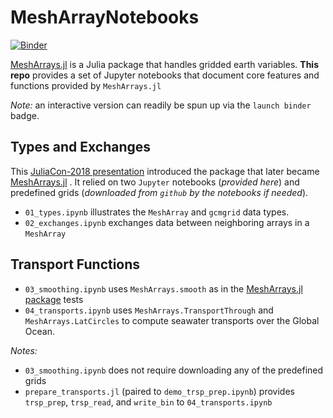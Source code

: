 # MeshArrayNotebooks

[![Binder](https://mybinder.org/badge_logo.svg)](https://mybinder.org/v2/gh/gaelforget/MeshArrayNotebooks/master)

[MeshArrays.jl](https://github.com/gaelforget/MeshArrays.jl) is a Julia package that handles gridded earth variables. **This repo** provides a set of Jupyter notebooks that document core features and functions provided by `MeshArrays.jl`

_Note:_ an interactive version can readily be spun up via the `launch binder` badge.

## Types and Exchanges

This [JuliaCon-2018 presentation](https://youtu.be/RDxAy_zSUvg) introduced the package that later became [MeshArrays.jl](https://github.com/gaelforget/MeshArrays.jl) . It relied on two `Jupyter` notebooks (_provided here_) and predefined grids (_downloaded from `github` by the notebooks if needed_).

- `01_types.ipynb` illustrates the `MeshArray` and `gcmgrid` data types.
- `02_exchanges.ipynb` exchanges data between neighboring arrays in a `MeshArray `

## Transport Functions

- `03_smoothing.ipynb` uses `MeshArrays.smooth` as in the [MeshArrays.jl package](https://github.com/gaelforget/MeshArrays.jl) tests
- `04_transports.ipynb` uses `MeshArrays.TransportThrough` and `MeshArrays.LatCircles` to compute seawater transports over the Global Ocean.

 _Notes:_
 - `03_smoothing.ipynb` does not require downloading any of the predefined grids
 - `prepare_transports.jl` (paired to `demo_trsp_prep.ipynb`) provides `trsp_prep`, `trsp_read`, and `write_bin` to `04_transports.ipynb `


